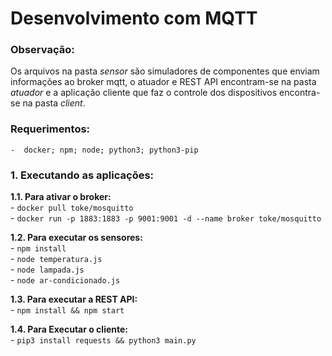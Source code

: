 # Desenvolvimento com MQTT

### Observação:  
Os arquivos na pasta *sensor* são simuladores de componentes que enviam informações ao broker mqtt, o atuador e REST API encontram-se na pasta *atuador* e a aplicação cliente que faz o controle dos dispositivos encontra-se na pasta *client*.  

### Requerimentos: 
    -  docker; npm; node; python3; python3-pip 

### 1. Executando as aplicações:  
    
**1.1. Para ativar o broker:**  
    - `docker pull toke/mosquitto`  
    - `docker run -p 1883:1883 -p 9001:9001 -d --name broker toke/mosquitto`   
      
**1.2. Para executar os sensores:**  
    - `npm install`  
    - `node temperatura.js`  
    - `node lampada.js`  
    - `node ar-condicionado.js`  
      
**1.3. Para executar a REST API:**  
    - `npm install && npm start`  
      
**1.4. Para Executar o cliente:**  
    -  `pip3 install requests && python3 main.py`  
 
